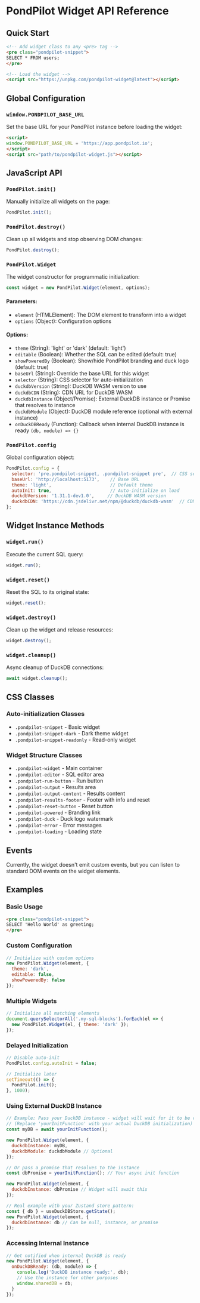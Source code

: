 # PondPilot Widget API Reference

## Quick Start

```html
<!-- Add widget class to any <pre> tag -->
<pre class="pondpilot-snippet">
SELECT * FROM users;
</pre>

<!-- Load the widget -->
<script src="https://unpkg.com/pondpilot-widget@latest"></script>
```

## Global Configuration

### `window.PONDPILOT_BASE_URL`

Set the base URL for your PondPilot instance before loading the widget:

```html
<script>
window.PONDPILOT_BASE_URL = 'https://app.pondpilot.io';
</script>
<script src="path/to/pondpilot-widget.js"></script>
```

## JavaScript API

### `PondPilot.init()`

Manually initialize all widgets on the page:

```javascript
PondPilot.init();
```

### `PondPilot.destroy()`

Clean up all widgets and stop observing DOM changes:

```javascript
PondPilot.destroy();
```

### `PondPilot.Widget`

The widget constructor for programmatic initialization:

```javascript
const widget = new PondPilot.Widget(element, options);
```

#### Parameters:
- `element` (HTMLElement): The DOM element to transform into a widget
- `options` (Object): Configuration options

#### Options:
- `theme` (String): 'light' or 'dark' (default: 'light')
- `editable` (Boolean): Whether the SQL can be edited (default: true)
- `showPoweredBy` (Boolean): Show/hide PondPilot branding and duck logo (default: true)
- `baseUrl` (String): Override the base URL for this widget
- `selector` (String): CSS selector for auto-initialization
- `duckdbVersion` (String): DuckDB WASM version to use
- `duckdbCDN` (String): CDN URL for DuckDB WASM
- `duckdbInstance` (Object/Promise): External DuckDB instance or Promise that resolves to instance
- `duckdbModule` (Object): DuckDB module reference (optional with external instance)
- `onDuckDBReady` (Function): Callback when internal DuckDB instance is ready `(db, module) => {}`

### `PondPilot.config`

Global configuration object:

```javascript
PondPilot.config = {
  selector: 'pre.pondpilot-snippet, .pondpilot-snippet pre',  // CSS selector
  baseUrl: 'http://localhost:5173',    // Base URL
  theme: 'light',                      // Default theme
  autoInit: true,                      // Auto-initialize on load
  duckdbVersion: '1.31.1-dev1.0',     // DuckDB WASM version
  duckdbCDN: 'https://cdn.jsdelivr.net/npm/@duckdb/duckdb-wasm'  // CDN URL
};
```

## Widget Instance Methods

### `widget.run()`

Execute the current SQL query:

```javascript
widget.run();
```

### `widget.reset()`

Reset the SQL to its original state:

```javascript
widget.reset();
```

### `widget.destroy()`

Clean up the widget and release resources:

```javascript
widget.destroy();
```

### `widget.cleanup()`

Async cleanup of DuckDB connections:

```javascript
await widget.cleanup();
```

## CSS Classes

### Auto-initialization Classes

- `.pondpilot-snippet` - Basic widget
- `.pondpilot-snippet-dark` - Dark theme widget
- `.pondpilot-snippet-readonly` - Read-only widget

### Widget Structure Classes

- `.pondpilot-widget` - Main container
- `.pondpilot-editor` - SQL editor area
- `.pondpilot-run-button` - Run button
- `.pondpilot-output` - Results area
- `.pondpilot-output-content` - Results content
- `.pondpilot-results-footer` - Footer with info and reset
- `.pondpilot-reset-button` - Reset button
- `.pondpilot-powered` - Branding link
- `.pondpilot-duck` - Duck logo watermark
- `.pondpilot-error` - Error messages
- `.pondpilot-loading` - Loading state

## Events

Currently, the widget doesn't emit custom events, but you can listen to standard DOM events on the widget elements.

## Examples

### Basic Usage

```html
<pre class="pondpilot-snippet">
SELECT 'Hello World' as greeting;
</pre>
```

### Custom Configuration

```javascript
// Initialize with custom options
new PondPilot.Widget(element, {
  theme: 'dark',
  editable: false,
  showPoweredBy: false
});
```

### Multiple Widgets

```javascript
// Initialize all matching elements
document.querySelectorAll('.my-sql-blocks').forEach(el => {
  new PondPilot.Widget(el, { theme: 'dark' });
});
```

### Delayed Initialization

```javascript
// Disable auto-init
PondPilot.config.autoInit = false;

// Initialize later
setTimeout(() => {
  PondPilot.init();
}, 1000);
```

### Using External DuckDB Instance

```javascript
// Example: Pass your DuckDB instance - widget will wait for it to be ready
// (Replace 'yourInitFunction' with your actual DuckDB initialization)
const myDB = await yourInitFunction();

new PondPilot.Widget(element, {
  duckdbInstance: myDB,
  duckdbModule: duckdbModule // Optional
});

// Or pass a promise that resolves to the instance
const dbPromise = yourInitFunction(); // Your async init function

new PondPilot.Widget(element, {
  duckdbInstance: dbPromise // Widget will await this
});

// Real example with your Zustand store pattern:
const { db } = useDuckDBStore.getState();
new PondPilot.Widget(element, {
  duckdbInstance: db // Can be null, instance, or promise
});
```

### Accessing Internal Instance

```javascript
// Get notified when internal DuckDB is ready
new PondPilot.Widget(element, {
  onDuckDBReady: (db, module) => {
    console.log('DuckDB instance ready:', db);
    // Use the instance for other purposes
    window.sharedDB = db;
  }
});
```
